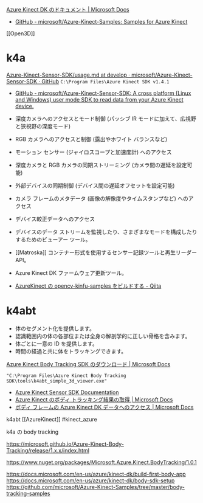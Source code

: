 [Azure Kinect DK のドキュメント | Microsoft Docs](https://docs.microsoft.com/ja-jp/azure/Kinect-dk/)


- [GitHub - microsoft/Azure-Kinect-Samples: Samples for Azure Kinect](https://github.com/microsoft/Azure-Kinect-Samples)

[[Open3D]]

# k4a
[Azure-Kinect-Sensor-SDK/usage.md at develop · microsoft/Azure-Kinect-Sensor-SDK · GitHub](https://github.com/microsoft/Azure-Kinect-Sensor-SDK/blob/develop/docs/usage.md)
`C:\Program Files\Azure Kinect SDK v1.4.1`

- [GitHub - microsoft/Azure-Kinect-Sensor-SDK: A cross platform (Linux and Windows) user mode SDK to read data from your Azure Kinect device.](https://github.com/microsoft/Azure-Kinect-Sensor-SDK)

-   深度カメラへのアクセスとモード制御 (パッシブ IR モードに加えて、広視野と狭視野の深度モード)
-   RGB カメラへのアクセスと制御 (露出やホワイト バランスなど)
-   モーション センサー (ジャイロスコープと加速度計) へのアクセス
-   深度カメラと RGB カメラの同期ストリーミング (カメラ間の遅延を設定可能)
-   外部デバイスの同期制御 (デバイス間の遅延オフセットを設定可能)
-   カメラ フレームのメタデータ (画像の解像度やタイムスタンプなど) へのアクセス
-   デバイス較正データへのアクセス

-   デバイスのデータ ストリームを監視したり、さまざまなモードを構成したりするためのビューアー ツール。
-   [[Matroska]] コンテナー形式を使用するセンサー記録ツールと再生リーダー API。
-   Azure Kinect DK ファームウェア更新ツール。

- [AzureKinect の opencv-kinfu-samples をビルドする - Qiita](https://qiita.com/ousttrue/items/daea793638850965b43f)

# k4abt
-   体のセグメント化を提供します。
-   認識範囲内の体の各部位または全身の解剖学的に正しい骨格を含みます。
-   体ごとに一意の ID を提供します。
-   時間の経過と共に体をトラッキングできます。

[Azure Kinect Body Tracking SDK のダウンロード | Microsoft Docs](https://docs.microsoft.com/ja-jp/azure/kinect-dk/body-sdk-download)

`"C:\Program Files\Azure Kinect Body Tracking SDK\tools\k4abt_simple_3d_viewer.exe"`

- [Azure Kinect Sensor SDK Documentation](https://microsoft.github.io/Azure-Kinect-Body-Tracking/)
- [Azure Kinect のボディ トラッキング結果の取得 | Microsoft Docs](https://docs.microsoft.com/ja-jp/azure/kinect-dk/get-body-tracking-results)
- [ボディ フレームの Azure Kinect DK データへのアクセス | Microsoft Docs](https://docs.microsoft.com/ja-jp/azure/kinect-dk/access-data-body-frame)
	

k4abt
[[AzureKinect]]
#kinect_azure

k4a の body tracking

https://microsoft.github.io/Azure-Kinect-Body-Tracking/release/1.x.x/index.html

https://www.nuget.org/packages/Microsoft.Azure.Kinect.BodyTracking/1.0.1

https://docs.microsoft.com/en-us/azure/kinect-dk/build-first-body-app
https://docs.microsoft.com/en-us/azure/kinect-dk/body-sdk-setup
https://github.com/microsoft/Azure-Kinect-Samples/tree/master/body-tracking-samples
